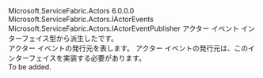 <Type Name="IActorEventPublisher&lt;TIActorEvents&gt;" FullName="Microsoft.ServiceFabric.Actors.IActorEventPublisher&lt;TIActorEvents&gt;">
  <TypeSignature Language="C#" Value="public interface IActorEventPublisher&lt;TIActorEvents&gt; : Microsoft.ServiceFabric.Actors.IActorEventPublisher where TIActorEvents : IActorEvents" />
  <TypeSignature Language="ILAsm" Value=".class public interface auto ansi abstract IActorEventPublisher`1&lt;(class Microsoft.ServiceFabric.Actors.IActorEvents) TIActorEvents&gt; implements class Microsoft.ServiceFabric.Actors.IActorEventPublisher" />
  <TypeSignature Language="DocId" Value="T:Microsoft.ServiceFabric.Actors.IActorEventPublisher`1" />
  <TypeSignature Language="VB.NET" Value="Public Interface IActorEventPublisher(Of TIActorEvents)&#xA;Implements IActorEventPublisher" />
  <TypeSignature Language="F#" Value="type IActorEventPublisher&lt;'IActorEvents (requires 'IActorEvents :&gt; IActorEvents)&gt; = interface&#xA;    interface IActorEventPublisher" />
  <AssemblyInfo>
    <AssemblyName>Microsoft.ServiceFabric.Actors</AssemblyName>
    <AssemblyVersion>6.0.0.0</AssemblyVersion>
  </AssemblyInfo>
  <TypeParameters>
    <TypeParameter Name="TIActorEvents">
      <Constraints>
        <InterfaceName>Microsoft.ServiceFabric.Actors.IActorEvents</InterfaceName>
      </Constraints>
    </TypeParameter>
  </TypeParameters>
  <Interfaces>
    <Interface>
      <InterfaceName>Microsoft.ServiceFabric.Actors.IActorEventPublisher</InterfaceName>
    </Interface>
  </Interfaces>
  <Docs>
    <typeparam name="TIActorEvents">アクター イベント インターフェイス型から派生した<see cref="T:Microsoft.ServiceFabric.Actors.IActorEvents" />です。</typeparam>
    <summary>
            アクター イベントの発行元を表します。 アクター イベントの発行元は、このインターフェイスを実装する必要があります。
            </summary>
    <remarks>To be added.</remarks>
  </Docs>
  <Members />
</Type>